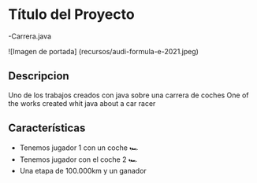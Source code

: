 # Título del Proyecto
-Carrera.java


![Imagen de portada] (recursos/audi-formula-e-2021.jpeg)

## Descripcion 

Uno de los trabajos creados con java sobre una carrera de coches 
One of the works created whit java about a car racer

## Características

  - Tenemos jugador 1 con un coche 🏎️
  - Tenemos jugador con el coche 2 🏎️
  - Una etapa de 100.000km y un ganador 


